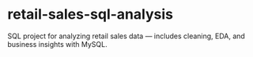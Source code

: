 # retail-sales-sql-analysis
SQL project for analyzing retail sales data — includes cleaning, EDA, and business insights with MySQL.
